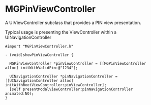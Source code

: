 MGPinViewController
====================

A UIViewController subclass that provides a PIN view presentation.

Typical usage is presenting the ViewController within a UINavigationController

```objc
#import "MGPinViewController.h"
```

```objc
- (void)showPinViewController {
  
  MGPinViewController *pinViewController = [[MGPinViewController alloc] initWithValidPin:@"1234"];
  
  UINavigationController *pinNavigationController = [[UINavigationController alloc] initWithRootViewController:pinViewController];
  [self presentModalViewController:pinNavigationController animated:NO];
}
```
